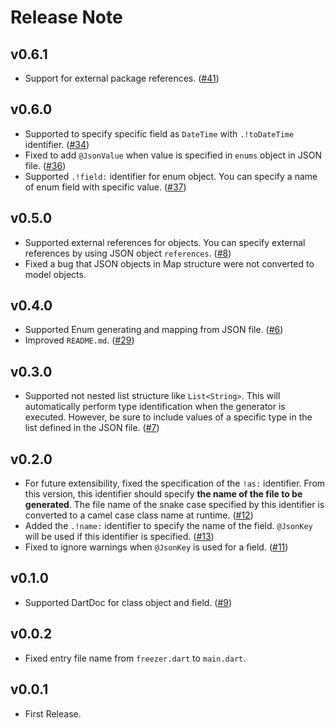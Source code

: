 # Release Note

## v0.6.1

- Support for external package references. ([#41](https://github.com/myConsciousness/freezer/issues/41))

## v0.6.0

- Supported to specify specific field as `DateTime` with `.!toDateTime` identifier. ([#34](https://github.com/myConsciousness/freezer/issues/34))
- Fixed to add `@JsonValue` when value is specified in `enums` object in JSON file. ([#36](https://github.com/myConsciousness/freezer/issues/36))
- Supported `.!field:` identifier for enum object. You can specify a name of enum field with specific value. ([#37](https://github.com/myConsciousness/freezer/issues/37))

## v0.5.0

- Supported external references for objects. You can specify external references by using JSON object `references`. ([#8](https://github.com/myConsciousness/freezer/issues/8))
- Fixed a bug that JSON objects in Map structure were not converted to model objects.

## v0.4.0

- Supported Enum generating and mapping from JSON file. ([#6](https://github.com/myConsciousness/freezer/issues/6))
- Improved `README.md`. ([#29](https://github.com/myConsciousness/freezer/issues/29))

## v0.3.0

- Supported not nested list structure like `List<String>`. This will automatically perform type identification when the generator is executed. However, be sure to include values of a specific type in the list defined in the JSON file. ([#7](https://github.com/myConsciousness/freezer/issues/7))

## v0.2.0

- For future extensibility, fixed the specification of the `!as:` identifier. From this version, this identifier should specify **the name of the file to be generated**. The file name of the snake case specified by this identifier is converted to a camel case class name at runtime. ([#12](https://github.com/myConsciousness/freezer/issues/12))
- Added the `.!name:` identifier to specify the name of the field. `@JsonKey` will be used if this identifier is specified. ([#13](https://github.com/myConsciousness/freezer/issues/13))
- Fixed to ignore warnings when `@JsonKey` is used for a field. ([#11](https://github.com/myConsciousness/freezer/issues/11))

## v0.1.0

- Supported DartDoc for class object and field. ([#9](https://github.com/myConsciousness/freezer/issues/9))

## v0.0.2

- Fixed entry file name from `freezer.dart` to `main.dart`.

## v0.0.1

- First Release.
